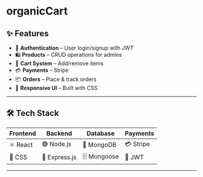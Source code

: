 # organicCart

## ✨ Features  
- 🔑 **Authentication** – User login/signup with JWT  
- 🛍️ **Products** – CRUD operations for admins  
- 🛒 **Cart System** – Add/remove items  
- 💳 **Payments** – Stripe   
- 📦 **Orders** – Place & track orders  
- 📱 **Responsive UI** – Built with CSS  

---

## 🛠️ Tech Stack  

| Frontend | Backend | Database | Payments |
|----------|----------|----------|-----------|
| ⚛️ React | 🟢 Node.js | 🍃 MongoDB | 💳 Stripe  |
| 🎨  CSS | 🚂 Express.js | 🗄️ Mongoose | 🔐 JWT |

---


